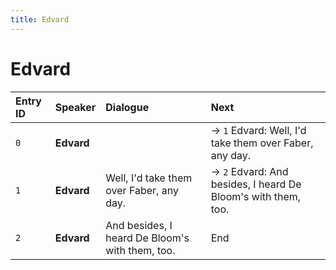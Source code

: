```yaml
---
title: Edvard
---
```


# Edvard


| Entry ID | Speaker | Dialogue | Next |
| :------- | :------ | :------- | :------------ |
| `0` | **Edvard** |  | → `1` Edvard: Well, I'd take them over Faber, any day\. |
| `1` | **Edvard** | Well, I'd take them over Faber, any day\. | → `2` Edvard: And besides, I heard De Bloom's with them, too\. |
| `2` | **Edvard** | And besides, I heard De Bloom's with them, too\. | End |
